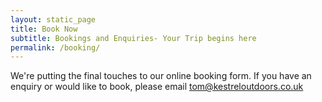 ```yaml
---
layout: static_page
title: Book Now
subtitle: Bookings and Enquiries- Your Trip begins here
permalink: /booking/
---
```


We're putting the final touches to our online booking form. If you have an enquiry or would like to book, please email <a href="mailto:tom@kestreloutdoors.co.uk">tom@kestreloutdoors.co.uk</a>

<!-- {% include form.html %} -->